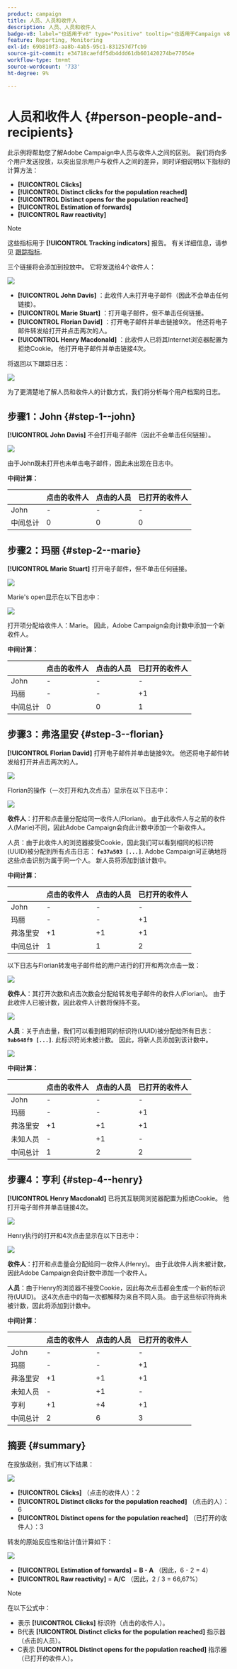 ```yaml
---
product: campaign
title: 人员、人员和收件人
description: 人员、人员和收件人
badge-v8: label="也适用于v8" type="Positive" tooltip="也适用于Campaign v8"
feature: Reporting, Monitoring
exl-id: 69b810f3-aa8b-4ab5-95c1-831257d7fcb9
source-git-commit: e34718caefdf5db4ddd61db601420274be77054e
workflow-type: tm+mt
source-wordcount: '733'
ht-degree: 9%

---
```


# 人员和收件人 {#person-people-and-recipients}



此示例将帮助您了解Adobe Campaign中人员与收件人之间的区别。 我们将向多个用户发送投放，以突出显示用户与收件人之间的差异，同时详细说明以下指标的计算方法：

* **[!UICONTROL Clicks]**
* **[!UICONTROL Distinct clicks for the population reached]**
* **[!UICONTROL Distinct opens for the population reached]**
* **[!UICONTROL Estimation of forwards]**
* **[!UICONTROL Raw reactivity]**

>[!NOTE]
>
>这些指标用于 **[!UICONTROL Tracking indicators]** 报告。 有关详细信息，请参见 [跟踪指标](../../reporting/using/delivery-reports.md#tracking-indicators).

三个链接将会添加到投放中。 它将发送给4个收件人：

![](assets/s_ncs_user_indicators_example_1.png)

* **[!UICONTROL John Davis]** ：此收件人未打开电子邮件（因此不会单击任何链接）。
* **[!UICONTROL Marie Stuart]** ：打开电子邮件，但不单击任何链接。
* **[!UICONTROL Florian David]** ：打开电子邮件并单击链接9次。 他还将电子邮件转发给打开并点击两次的人。
* **[!UICONTROL Henry Macdonald]** ：此收件人已将其Internet浏览器配置为拒绝Cookie。 他打开电子邮件并单击链接4次。

将返回以下跟踪日志：

![](assets/s_ncs_user_indicators_example_2.png)

为了更清楚地了解人员和收件人的计数方式，我们将分析每个用户档案的日志。

## 步骤1：John {#step-1--john}

**[!UICONTROL John Davis]** 不会打开电子邮件（因此不会单击任何链接）。

![](assets/s_ncs_user_indicators_example_8.png)

由于John既未打开也未单击电子邮件，因此未出现在日志中。

**中间计算：**

|   | 点击的收件人 | 点击的人员 | 已打开的收件人 |
|---|---|---|---|
| John | - | - | - |
| 中间总计 | 0 | 0 | 0 |

## 步骤2：玛丽 {#step-2--marie}

**[!UICONTROL Marie Stuart]** 打开电子邮件，但不单击任何链接。

![](assets/s_ncs_user_indicators_example_7.png)

Marie&#39;s open显示在以下日志中：

![](assets/s_ncs_user_indicators_example_4bis.png)

打开项分配给收件人：Marie。 因此，Adobe Campaign会向计数中添加一个新收件人。

**中间计算：**

|   | 点击的收件人 | 点击的人员 | 已打开的收件人 |
|---|---|---|---|
| John | - | - | - |
| 玛丽 | - | - | +1 |
| 中间总计 | 0 | 0 | 1 |

## 步骤3：弗洛里安 {#step-3--florian}

**[!UICONTROL Florian David]** 打开电子邮件并单击链接9次。 他还将电子邮件转发给打开并点击两次的人。

![](assets/s_ncs_user_indicators_example_9.png)

Florian的操作（一次打开和九次点击）显示在以下日志中：

![](assets/s_ncs_user_indicators_example_3bis.png)

**收件人**：打开和点击量分配给同一收件人(Florian)。 由于此收件人与之前的收件人(Marie)不同，因此Adobe Campaign会向此计数中添加一个新收件人。

人员：由于此收件人的浏览器接受Cookie，因此我们可以看到相同的标识符(UUID)被分配到所有点击日志： **`fe37a503 [...]`**. Adobe Campaign可正确地将这些点击识别为属于同一个人。 新人员将添加到该计数中。

**中间计算：**

|   | 点击的收件人 | 点击的人员 | 已打开的收件人 |
|---|---|---|---|
| John | - | - | - |
| 玛丽 | - | - | +1 |
| 弗洛里安 | +1 | +1 | +1 |
| 中间总计 | 1 | 1 | 2 |

以下日志与Florian转发电子邮件给的用户进行的打开和两次点击一致：

![](assets/s_ncs_user_indicators_example_6bis.png)

**收件人**：其打开次数和点击次数会分配给转发电子邮件的收件人(Florian)。 由于此收件人已被计数，因此收件人计数将保持不变。

![](assets/s_ncs_user_indicators_example_12.png)

**人员**：关于点击量，我们可以看到相同的标识符(UUID)被分配给所有日志： **`9ab648f9 [...]`**. 此标识符尚未被计数。 因此，将新人员添加到该计数中。

![](assets/s_ncs_user_indicators_example_13.png)

**中间计算：**

|   | 点击的收件人 | 点击的人员 | 已打开的收件人 |
|---|---|---|---|
| John | - | - | - |
| 玛丽 | - | - | +1 |
| 弗洛里安 | +1 | +1 | +1 |
| 未知人员 | - | +1 | - |
| 中间总计 | 1 | 2 | 2 |

## 步骤4：亨利 {#step-4--henry}

**[!UICONTROL Henry Macdonald]** 已将其互联网浏览器配置为拒绝Cookie。 他打开电子邮件并单击链接4次。

![](assets/s_ncs_user_indicators_example_10.png)

Henry执行的打开和4次点击显示在以下日志中：

![](assets/s_ncs_user_indicators_example_5bis.png)

**收件人**：打开和点击量会分配给同一收件人(Henry)。 由于此收件人尚未被计数，因此Adobe Campaign会向计数中添加一个收件人。

**人员**：由于Henry的浏览器不接受Cookie，因此每次点击都会生成一个新的标识符(UUID)。 这4次点击中的每一次都解释为来自不同人员。 由于这些标识符尚未被计数，因此将添加到计数中。

**中间计算：**

|   | 点击的收件人 | 点击的人员 | 已打开的收件人 |
|---|---|---|---|
| John | - | - | - |
| 玛丽 | - | - | +1 |
| 弗洛里安 | +1 | +1 | +1 |
| 未知人员 | - | +1 | - |
| 亨利 | +1 | +4 | +1 |
| 中间总计 | 2 | 6 | 3 |

## 摘要 {#summary}

在投放级别，我们有以下结果：

![](assets/s_ncs_user_indicators_example.png)

* **[!UICONTROL Clicks]** （点击的收件人）：2
* **[!UICONTROL Distinct clicks for the population reached]** （点击的人）：6
* **[!UICONTROL Distinct opens for the population reached]** （已打开的收件人）：3

转发的原始反应性和估计值计算如下：

![](assets/s_ncs_user_indicators_example11.png)

* **[!UICONTROL Estimation of forwards]** = **B - A** （因此，6 - 2 = 4）
* **[!UICONTROL Raw reactivity]** = **A/C** （因此，2 / 3 = 66,67%）

>[!NOTE]
>
>在以下公式中：
>
>* 表示 **[!UICONTROL Clicks]** 标识符（点击的收件人）。
>* B代表 **[!UICONTROL Distinct clicks for the population reached]** 指示器（点击的人员）。
>* C表示 **[!UICONTROL Distinct opens for the population reached]** 指示器（已打开的收件人）。
